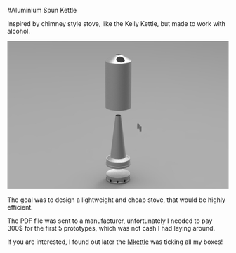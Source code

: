 #Aluminium Spun Kettle

Inspired by chimney style stove, like the Kelly Kettle, but made to work with alcohol. 

![](kettle.png)


The goal was to design a lightweight and cheap stove, that would be highly efficient. 

The PDF file was sent to a manufacturer, unfortunately I needed to pay 300$ for the first 5 prototypes, which was not cash I had laying around.

If you are interested, I found out later the [Mkettle](http://www.mkettle.com/) was ticking all my boxes!
